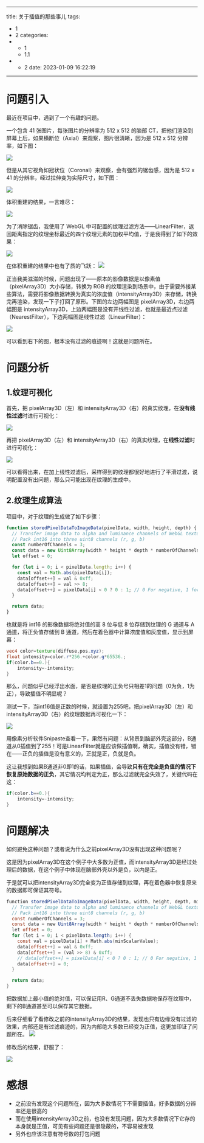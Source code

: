 <!--
 * @Author: Meng Tian
 * @Date: 2023-01-09 16:22:19
 * @Descripttion: Do not edit
-->
---
title: 关于插值的那些事儿
tags:
  - 1
  - 2
categories:
  - - 1
    - 1.1
  - - 2
date: 2023-01-09 16:22:19
---

# 问题引入

最近在项目中，遇到了一个有趣的问题。

一个包含 41 张图片，每张图片的分辨率为 512 x 512 的脑部 CT，把他们渲染到屏幕上后，如果横断位（Axial）来观察，图片很清晰，因为是 512 x 512 分辨率，如下图：

![](关于插值的那些事儿/20230109163223.png)

但是从其它视角如冠状位（Coronal）来观察，会有强烈的锯齿感，因为是 512 x 41 的分辨率，经过拉伸变为实际尺寸，如下图：

![](关于插值的那些事儿/20230109163516.png)

体积重建的结果，一言难尽：

![](关于插值的那些事儿/20230109165641.png)

为了消除锯齿，我使用了 WebGL 中可配置的纹理过滤方法——LinearFilter，返回距离指定的纹理坐标最近的四个纹理元素的加权平均值，于是我得到了如下的效果：

![](关于插值的那些事儿/20230109163928.png)

在体积重建的结果中也有了质的飞跃：
![](关于插值的那些事儿/20230109165358.png)

正当我美滋滋的时候，问题出现了——原本的影像数据是以像素值（pixelArray3D）大小存储，转换为 RGB 的纹理渲染到场景中，由于需要外接某些算法，需要将影像数据转换为真实的浓度值（intensityArray3D）来存储，转换完再渲染，发现一下子打回了原形。下图的左边两幅图是 pixelArray3D，右边两幅图是 intensityArray3D，上边两幅图是没有开线性过滤，也就是最近点过滤（NearestFilter），下边两幅图是线性过滤（LinearFilter）：

![](关于插值的那些事儿/20230109162237.png)

可以看到右下的图，根本没有过滤的痕迹啊！这就是问题所在。

# 问题分析

## 1.纹理可视化

首先，把 pixelArray3D（左）和 intensityArray3D（右）的真实纹理，在**没有线性过滤**时进行可视化：

![](关于插值的那些事儿/20230109170423.png)

再把 pixelArray3D（左）和 intensityArray3D（右）的真实纹理，在**线性过滤**时进行可视化：

![](关于插值的那些事儿/20230109170536.png)

可以看得出来，在加上线性过滤后，采样得到的纹理都很好地进行了平滑过渡，说明配置没有出问题，那么只可能出现在纹理的生成中。

## 2.纹理生成算法

项目中，对于纹理的生成做了如下步骤：

```ts
function storedPixelDataToImageData(pixelData, width, height, depth) {
  // Transfer image data to alpha and luminance channels of WebGL texture
  // Pack int16 into three uint8 channels (r, g, b)
  const numberOfChannels = 3;
  const data = new Uint8Array(width * height * depth * numberOfChannels);
  let offset = 0;

  for (let i = 0; i < pixelData.length; i++) {
    const val = Math.abs(pixelData[i]);
    data[offset++] = val & 0xff;
    data[offset++] = val >> 8;
    data[offset++] = pixelData[i] < 0 ? 0 : 1; // 0 For negative, 1 for positive
  }

  return data;
}
```

也就是将 int16 的影像数据将绝对值的高 8 位与低 8 位存储到纹理的 G 通道与 A 通道，将正负值存储到 B 通道，然后在着色器中计算浓度值和灰度值，显示到屏幕：

```glsl
vec4 color=texture(diffuse,pos.xyz);
float intensity=color.r*256.+color.g*65536.;
if(color.b==0.){
    intensity=-intensity;
}
```
那么，问题似乎已经浮出水面，是否是纹理的正负号只相差1的问题（0为负，1为正），导致插值不明显呢？

测试一下，当int16值是正数的时候，就设置为255吧，把pixelArray3D（左）和 intensityArray3D（右）的纹理数据再可视化一下：

![](关于插值的那些事儿/20230109172830.png)  

用像素分析软件Snipaste查看一下，果然有问题：从背景到脑部外壳这部分，B通道从0插值到了255！可是LinearFilter就是应该做插值啊，确实，插值没有错，错在——正负的插值是没有意义的，正就是正，负就是负。

这让我想到如果B通道非0即1的话，如果插值，会导致**只有在完全是负值的情况下恢复原始数据的正负**，其它情况均判定为正，那么过滤就完全失效了，关键代码在这：
```glsl
if(color.b==0.){
    intensity=-intensity;
}
```

# 问题解决

如何避免这种问题？或者说为什么之前pixelArray3D没有出现这种问题呢？


这是因为pixelArray3D在这个例子中大多数为正值，而intensityArray3D是经过处理后的数据，在这个例子中体现在脑部外壳以外是负，以内是正。

于是就可以把intensityArray3D完全变为正值存储到纹理，再在着色器中恢复原来的数据即可保证其符号。

```glsl
function storedPixelDataToImageData(pixelData, width, height, depth, minScalarValue) {
  // Transfer image data to alpha and luminance channels of WebGL texture
  // Pack int16 into three uint8 channels (r, g, b)
  const numberOfChannels = 3;
  const data = new Uint8Array(width * height * depth * numberOfChannels);
  let offset = 0;
  for (let i = 0; i < pixelData.length; i++) {
    const val = pixelData[i] + Math.abs(minScalarValue);
    data[offset++] = val & 0xff;
    data[offset++] = (val >> 8) & 0xff;
    // data[offset++] = pixelData[i] < 0 ? 0 : 1; // 0 For negative, 1 for positive
    data[offset++] = 0;
  }

  return data;
}
```
把数据加上最小值的绝对值，可以保证用R、G通道不丢失数据地保存在纹理中，剩下的B通道甚至可以保存其它数据。


后来仔细看了看修改之前的intensityArray3D的结果，发现也只有边缘没有过滤的效果，内部还是有过滤痕迹的，因为内部绝大多数已经变为正值，这更加印证了问题所在。
![](关于插值的那些事儿/20230109165118.png)

修改后的结果，舒服了：

![](关于插值的那些事儿/20230109175249.png)  

# 感想
- 之前没有发现这个问题所在，因为大多数情况下不需要插值，好多数据的分辨率还是很高的
- 而在使用intensityArray3D之前，也没有发现问题，因为大多数情况下它存的本身就是正值，可见有些问题还是很隐蔽的，不容易被发现
- 另外也应该注意有符号数的打包问题
